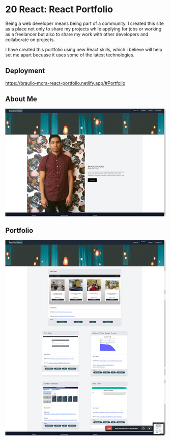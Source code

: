 # 20 React: React Portfolio

Being a web developer means being part of a community. I created this site as a place not only to share my projects while applying for jobs or working as a freelancer but also to share my work with other developers and collaborate on projects.

I have created this portfolio using new React skills, which i believe will help set me apart becuase it uses some of the latest technologies.


## Deployment
https://braulio-mora-react-portfolio.netlify.app/#Portfolio

## About Me
![GitHub Logo](./Assets/about_me_page.jpg)

## Portfolio
![GitHub Logo](./Assets/portfolio_page.jpg)
